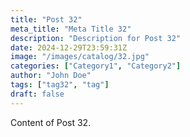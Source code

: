 ```yaml
---
title: "Post 32"
meta_title: "Meta Title 32"
description: "Description for Post 32"
date: 2024-12-29T23:59:31Z
image: "/images/catalog/32.jpg"
categories: ["Category1", "Category2"]
author: "John Doe"
tags: ["tag32", "tag"]
draft: false
---
```


Content of Post 32.
